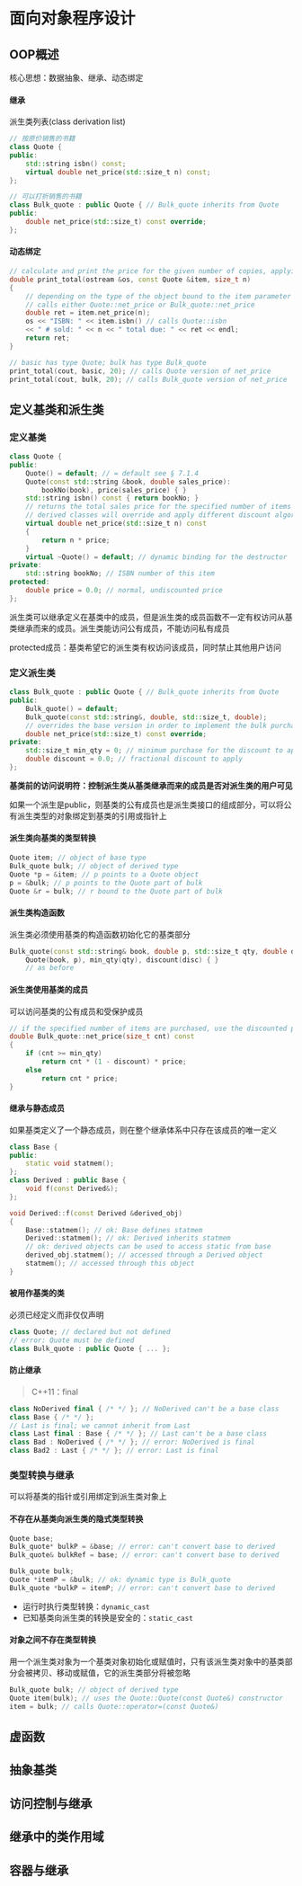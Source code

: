 # 面向对象程序设计

## OOP概述

核心思想：数据抽象、继承、动态绑定

#### 继承

派生类列表(class derivation list)

```c++
// 按原价销售的书籍
class Quote {
public:
    std::string isbn() const;
    virtual double net_price(std::size_t n) const;
};

// 可以打折销售的书籍
class Bulk_quote : public Quote { // Bulk_quote inherits from Quote
public:
    double net_price(std::size_t) const override;
};
```

#### 动态绑定

```c++
// calculate and print the price for the given number of copies, applying any discounts
double print_total(ostream &os, const Quote &item, size_t n)
{
    // depending on the type of the object bound to the item parameter
    // calls either Quote::net_price or Bulk_quote::net_price
    double ret = item.net_price(n);
    os << "ISBN: " << item.isbn() // calls Quote::isbn
    << " # sold: " << n << " total due: " << ret << endl;
    return ret;
}

// basic has type Quote; bulk has type Bulk_quote
print_total(cout, basic, 20); // calls Quote version of net_price
print_total(cout, bulk, 20); // calls Bulk_quote version of net_price
```

## 定义基类和派生类

### 定义基类

```c++
class Quote {
public:
    Quote() = default; // = default see § 7.1.4
    Quote(const std::string &book, double sales_price):
        bookNo(book), price(sales_price) { }
    std::string isbn() const { return bookNo; }
    // returns the total sales price for the specified number of items
    // derived classes will override and apply different discount algorithms
    virtual double net_price(std::size_t n) const
    {
        return n * price;
    }
    virtual ~Quote() = default; // dynamic binding for the destructor
private:
    std::string bookNo; // ISBN number of this item
protected:
    double price = 0.0; // normal, undiscounted price
};
```

派生类可以继承定义在基类中的成员，但是派生类的成员函数不一定有权访问从基类继承而来的成员。派生类能访问公有成员，不能访问私有成员

protected成员：基类希望它的派生类有权访问该成员，同时禁止其他用户访问

### 定义派生类

```c++
class Bulk_quote : public Quote { // Bulk_quote inherits from Quote
public:
    Bulk_quote() = default;
    Bulk_quote(const std::string&, double, std::size_t, double);
    // overrides the base version in order to implement the bulk purchase discount policy
    double net_price(std::size_t) const override;
private:
    std::size_t min_qty = 0; // minimum purchase for the discount to apply
    double discount = 0.0; // fractional discount to apply
};
```

**基类前的访问说明符：控制派生类从基类继承而来的成员是否对派生类的用户可见**

如果一个派生是public，则基类的公有成员也是派生类接口的组成部分，可以将公有派生类型的对象绑定到基类的引用或指针上

#### 派生类向基类的类型转换

```c++
Quote item; // object of base type
Bulk_quote bulk; // object of derived type
Quote *p = &item; // p points to a Quote object
p = &bulk; // p points to the Quote part of bulk
Quote &r = bulk; // r bound to the Quote part of bulk
```

#### 派生类构造函数

派生类必须使用基类的构造函数初始化它的基类部分

```c++
Bulk_quote(const std::string& book, double p, std::size_t qty, double disc) :
    Quote(book, p), min_qty(qty), discount(disc) { }
    // as before
```

#### 派生类使用基类的成员

可以访问基类的公有成员和受保护成员

```c++
// if the specified number of items are purchased, use the discounted price
double Bulk_quote::net_price(size_t cnt) const
{
    if (cnt >= min_qty)
        return cnt * (1 - discount) * price;
    else
        return cnt * price;
}
```

#### 继承与静态成员

如果基类定义了一个静态成员，则在整个继承体系中只存在该成员的唯一定义

```c++
class Base {
public:
    static void statmem();
};
class Derived : public Base {
    void f(const Derived&);
};

void Derived::f(const Derived &derived_obj)
{
    Base::statmem(); // ok: Base defines statmem
    Derived::statmem(); // ok: Derived inherits statmem
    // ok: derived objects can be used to access static from base
    derived_obj.statmem(); // accessed through a Derived object
    statmem(); // accessed through this object
}
```

#### 被用作基类的类

必须已经定义而非仅仅声明

```c++
class Quote; // declared but not defined
// error: Quote must be defined
class Bulk_quote : public Quote { ... };
```

#### 防止继承

> C++11：final

```c++
class NoDerived final { /* */ }; // NoDerived can't be a base class
class Base { /* */ };
// Last is final; we cannot inherit from Last
class Last final : Base { /* */ }; // Last can't be a base class
class Bad : NoDerived { /* */ }; // error: NoDerived is final
class Bad2 : Last { /* */ }; // error: Last is final
```

### 类型转换与继承

可以将基类的指针或引用绑定到派生类对象上

#### 不存在从基类向派生类的隐式类型转换

```c++
Quote base;
Bulk_quote* bulkP = &base; // error: can't convert base to derived
Bulk_quote& bulkRef = base; // error: can't convert base to derived

Bulk_quote bulk;
Quote *itemP = &bulk; // ok: dynamic type is Bulk_quote
Bulk_quote *bulkP = itemP; // error: can't convert base to derived
```

* 运行时执行类型转换：`dynamic_cast`
* 已知基类向派生类的转换是安全的：`static_cast`

#### 对象之间不存在类型转换

用一个派生类对象为一个基类对象初始化或赋值时，只有该派生类对象中的基类部分会被拷贝、移动或赋值，它的派生类部分将被忽略

```c++
Bulk_quote bulk; // object of derived type
Quote item(bulk); // uses the Quote::Quote(const Quote&) constructor
item = bulk; // calls Quote::operator=(const Quote&)
```

## 虚函数

## 抽象基类

## 访问控制与继承

## 继承中的类作用域

## 容器与继承